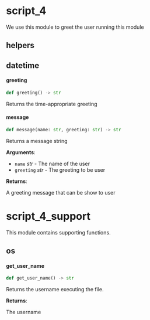 <a id="script_4"></a>

# script\_4

We use this module to greet the user running this module

<a id="script_4.helpers"></a>

## helpers

<a id="script_4.datetime"></a>

## datetime

<a id="script_4.greeting"></a>

#### greeting

```python
def greeting() -> str
```

Returns the time-appropriate greeting

<a id="script_4.message"></a>

#### message

```python
def message(name: str, greeting: str) -> str
```

Returns a message string

**Arguments**:

- `name` _str_ - The name of the user
- `greeting` _str_ - The greeting to be user

**Returns**:

  A greeting message that can be show to user

<a id="script_4_support"></a>

# script\_4\_support

This module contains supporting functions.

<a id="script_4_support.os"></a>

## os

<a id="script_4_support.get_user_name"></a>

#### get\_user\_name

```python
def get_user_name() -> str
```

Returns the username executing the file.

**Returns**:

  The username

